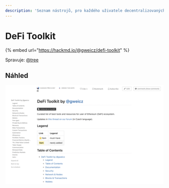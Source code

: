 ```yaml
---
description: 'Seznam nástrojů, pro každého uživatele decentralizovaných financí'
---
```


# DeFi Toolkit

{% embed url="https://hackmd.io/@gweicz/defi-toolkit" %}

Spravuje: [@tree](https://forum.gwei.cz/u/tree)

## Náhled

![](../.gitbook/assets/screenshot-2021-04-01-at-6.40.41.png)



